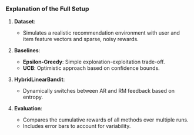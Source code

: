 

### **Explanation of the Full Setup**

1. **Dataset**:
   - Simulates a realistic recommendation environment with user and item feature vectors and sparse, noisy rewards.

2. **Baselines**:
   - **Epsilon-Greedy**: Simple exploration-exploitation trade-off.
   - **UCB**: Optimistic approach based on confidence bounds.

3. **HybridLinearBandit**:
   - Dynamically switches between AR and RM feedback based on entropy.

4. **Evaluation**:
   - Compares the cumulative rewards of all methods over multiple runs.
   - Includes error bars to account for variability.

